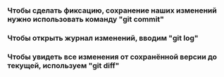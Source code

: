 ### Чтобы сделать фиксацию, сохранение наших изменений нужно использовать команду "git commit"

### Чтобы открыть журнал изменений, вводим "git log"

### Чтобы увидеть все изменения от сохранённой версии до текущей, используем "git diff"